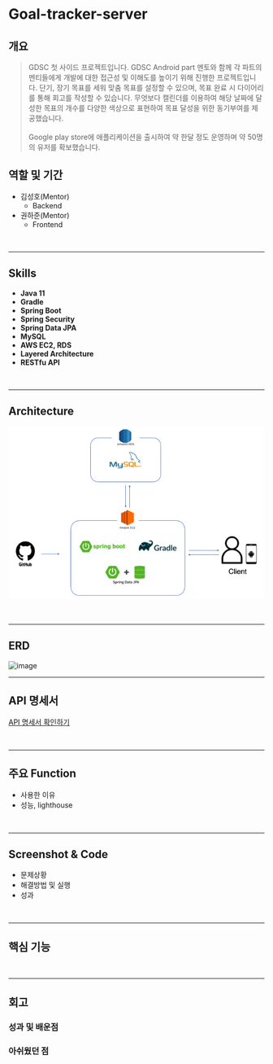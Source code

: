# Goal-tracker-server

## 개요
> GDSC 첫 사이드 프로젝트입니다. GDSC Android part 멘토와 함께 각 파트의 멘티들에게 개발에 대한 접근성 및 이해도를 높이기 위해 진행한 프로젝트입니다. 단기, 장기 목표를 세워 맞춤 목표를 설정할 수 있으며, 목표 완료 시 다이어리를 통해 회고를 작성할 수 있습니다. 무엇보다 캘린더를 이용하여 해당 날짜에 달성한 목표의 개수를 다양한 색상으로 표현하여 목표 달성을 위한 동기부여를 제공했습니다.
> <br><br>Google play store에 애플리케이션을 출시하여 약 한달 정도 운영하며 약 50명의 유저를 확보했습니다.

## 역할 및 기간
- 김성호(Mentor)
  - Backend
- 권하준(Mentor)
  - Frontend

<br>
<hr>

## Skills
- **Java 11**
- **Gradle**
- **Spring Boot**
- **Spring Security**
- **Spring Data JPA**
- **MySQL**
- **AWS EC2, RDS**
- **Layered Architecture**
- **RESTfu API**
<br>
<hr>

## Architecture

![img.png](img.png)

<br>
<hr>

## ERD

<img width="989" alt="image" src="https://github.com/OOOIOOOIO/Goal-tracker-server/assets/74396651/602f4d02-2ea9-4ba0-a161-c9d3892d6a0c">

<br>
<hr>

## API 명세서
[API 명세서 확인하기](https://github.com/OOOIOOOIO/Goal-tracker-server/wiki/API-%EB%AA%85%EC%84%B8%EC%84%9C.md)

<br>
<hr>

## 주요 Function
- 사용한 이유
- 성능, lighthouse

<br>
<hr>

## Screenshot & Code
- 문제상황
- 해결방법 및 실행
- 성과

<br>
<hr>

## 핵심 기능

<br>
<hr>

## 회고

### 성과 및 배운점

### 아쉬웠던 점
